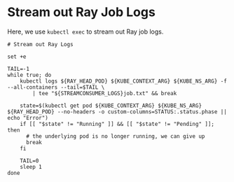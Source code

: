 # Stream out Ray Job Logs

Here, we use `kubectl exec` to stream out Ray job logs.

```shell
# Stream out Ray Logs

set +e

TAIL=-1
while true; do
    kubectl logs ${RAY_HEAD_POD} ${KUBE_CONTEXT_ARG} ${KUBE_NS_ARG} -f --all-containers --tail=$TAIL \
        | tee "${STREAMCONSUMER_LOGS}job.txt" && break

    state=$(kubectl get pod ${KUBE_CONTEXT_ARG} ${KUBE_NS_ARG} ${RAY_HEAD_POD} --no-headers -o custom-columns=STATUS:.status.phase || echo "Error")
    if [[ "$state" != "Running" ]] && [[ "$state" != "Pending" ]]; then
      # the underlying pod is no longer running, we can give up
      break
    fi

    TAIL=0
    sleep 1
done
```
